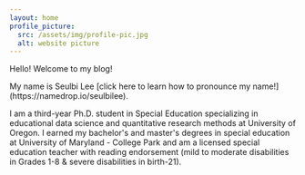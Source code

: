 ```yaml
---
layout: home
profile_picture:
  src: /assets/img/profile-pic.jpg
  alt: website picture
---
```


<p>
  Hello! Welcome to my blog!
</p>
<p>
  My name is Seulbi Lee [click here to learn how to pronounce my name!](https://namedrop.io/seulbilee).
</p>
<p>
  I am a third-year Ph.D. student in Special Education specializing in educational data science and quantitative research methods at University of Oregon. I earned my bachelor's and master's degrees in special education at University of Maryland - College Park and am a licensed special education teacher with reading endorsement (mild to moderate disabilities in Grades 1-8 & severe disabilities in birth-21).
</p>
